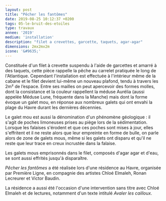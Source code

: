 ```yaml
---
layout: post
title: "Pêcher les fantômes"
date: 2019-08-25 10:12:37 +0200
tags: 05-le-bruit-des-etoiles
type: travaux
annee: '2019'
medium: 'installation'
description: "filet a crevettes, garcette, taquets, agar-agar"
dimensions: 2mx2mx2m
icone: '&#9635;'
---
```

Constituée d'un filet à crevette suspendu à l'aide de garcettes et amarré à des taquets, cette pièce rappelle la pêche au carrelet pratiquée le long de l'Atlantique. Cependant l'installation est effectuée à l'intérieur même de la cabane et le filet devient lui-même un nouveau plafond, tendu à travers les 2m² de l’espace. Entre ses mailles on peut apercevoir des formes molles, dont la consistance et la couleur rappellent la méduse Aurélia (aussi appelée Méduse Lune, fréquente dans la Manche) mais dont la forme évoque un galet mou, en réponse aux nombreux galets qui ont envahi la plage du Havre durant les dernières décennies.

Le galet mou est aussi la dénomination d'un phénomène géologique : il s'agit de poches limoneuses prises au piège lors de la sédimentation. Lorsque les falaises s'érodent et que ces poches sont mises à jour, elles s'effritent et il ne reste alors que leur empreinte en forme de bulle, on parle alors de zone de galets mous, même si les galets ont disparu et qu'il ne reste que leur trace en creux incrustée dans la falaise.

Les galets mous emprisonnés dans le filet, composés d'agar agar et d'eau, se sont aussi effrités jusqu'à disparaître.

*Pêcher les fantômes* a été réalisée lors d'une résidence au Havre, organisée par Première Ligne, en compagnie des artistes Chloé Elmaleh, Ronan Lecreurer et Victor Baudin.

La résidence a aussi été l'occasion d'une intervention sans titre avec Chloé Elmaleh et de lectures, notamment d'un texte intitulé *Avaler les cailloux*.
